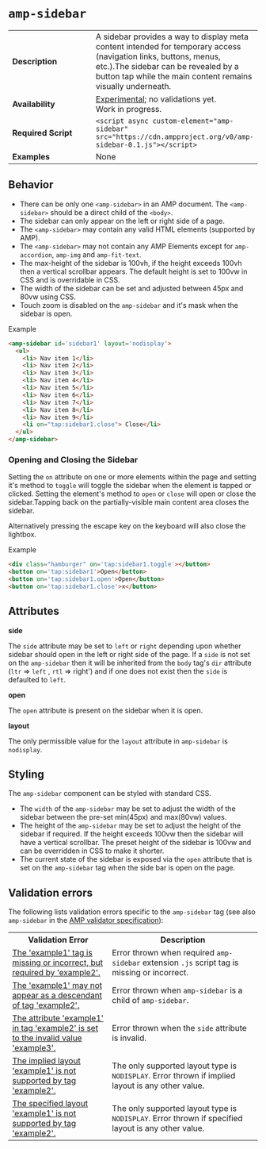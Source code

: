 <!---
Copyright 2016 The AMP HTML Authors. All Rights Reserved.

Licensed under the Apache License, Version 2.0 (the "License");
you may not use this file except in compliance with the License.
You may obtain a copy of the License at

      http://www.apache.org/licenses/LICENSE-2.0

Unless required by applicable law or agreed to in writing, software
distributed under the License is distributed on an "AS-IS" BASIS,
WITHOUT WARRANTIES OR CONDITIONS OF ANY KIND, either express or implied.
See the License for the specific language governing permissions and
limitations under the License.
-->

# <a name="amp-sidebar"></a> `amp-sidebar`

<table>
  <tr>
    <td width="40%"><strong>Description</strong></td>
    <td>A sidebar provides a way to display meta content intended for temporary access (navigation links, buttons, menus, etc.).The sidebar can be revealed by a button tap while the main content remains visually underneath.</td>
  </tr>
  <tr>
    <td width="40%"><strong>Availability</strong></td>
    <td><div><a href="https://www.ampproject.org/docs/reference/experimental.html">Experimental</a>; no validations yet.</div><div>Work in progress.</div></td>
  </tr>
  <tr>
    <td width="40%"><strong>Required Script</strong></td>
    <td><code>&lt;script async custom-element="amp-sidebar" src="https://cdn.ampproject.org/v0/amp-sidebar-0.1.js">&lt;/script></code></td>
  </tr>
  <tr>
    <td width="40%"><strong>Examples</strong></td>
    <td>None</td>
  </tr>
</table>

## Behavior

- There can be only one `<amp-sidebar>` in an AMP document. The `<amp-sidebar>` should be a direct child of the `<body>`.
- The sidebar can only appear on the left or right side of a page.
- The `<amp-sidebar>` may contain any valid HTML elements (supported by AMP).
- The `<amp-sidebar>` may not contain any AMP Elements except for `amp-accordion`, `amp-img` and `amp-fit-text`.
- The max-height of the sidebar is 100vh, if the height exceeds 100vh then a vertical scrollbar appears. The default height is set to 100vw in CSS and is overridable in CSS.
- The width of the sidebar can be set and adjusted between 45px and 80vw using CSS.
- Touch zoom is disabled on the `amp-sidebar` and it's mask when the sidebar is open.

Example
```html
<amp-sidebar id='sidebar1' layout='nodisplay'>
  <ul>
    <li> Nav item 1</li>
    <li> Nav item 2</li>
    <li> Nav item 3</li>
    <li> Nav item 4</li>
    <li> Nav item 5</li>
    <li> Nav item 6</li>
    <li> Nav item 7</li>
    <li> Nav item 8</li>
    <li> Nav item 9</li>
    <li on="tap:sidebar1.close"> Close</li>
  </ul>
</amp-sidebar>
```

### Opening and Closing the Sidebar
Setting the `on` attribute on one or more elements within the page and setting it's method to `toggle` will toggle the sidebar when the element is tapped or clicked. Setting the element's method to `open` or `close` will open or close the sidebar.Tapping back on the partially-visible main content area closes the sidebar.

Alternatively pressing the escape key on the keyboard will also close the lightbox.

Example
```html
<div class="hamburger" on='tap:sidebar1.toggle'></button>
<button on='tap:sidebar1'>Open</button>
<button on='tap:sidebar1.open'>Open</button>
<button on='tap:sidebar1.close'>x</button>
```

## Attributes

**side**

The `side` attribute may be set to `left` or `right` depending upon whether sidebar should open in the left or right side of the page. If a `side` is not set on the `amp-sidebar` then it will be inherited from the `body` tag's `dir` attribute (`ltr` => `left` , `rtl` => right') and if one does not exist then the `side` is defaulted to `left`.

**open**

The `open` attribute is present on the sidebar when it is open.

**layout**

The only permissible value for the `layout` attribute in `amp-sidebar` is
`nodisplay`.

## Styling

The `amp-sidebar` component can be styled with standard CSS.

- The `width` of the `amp-sidebar` may be set to adjust the width of the sidebar between the pre-set min(45px) and max(80vw) values.
- The height of the `amp-sidebar` may be set to adjust the height of the sidebar if required. If the height exceeds 100vw then the sidebar will have a vertical scrollbar. The preset height of the sidebar is 100vw and can be overridden in CSS to make it shorter.
- The current state of the sidebar is exposed via the `open` attribute that is set on the `amp-sidebar` tag when the side bar is open on the page.

## Validation errors

The following lists validation errors specific to the `amp-sidebar` tag
(see also `amp-sidebar` in the [AMP validator specification](https://github.com/ampproject/amphtml/blob/master/extensions/amp-sidebar/0.1/validator-amp-sidebar.protoascii)):

<table>
  <tr>
    <th class="col-fourty"><strong>Validation Error</strong></th>
    <th>Description</th>
  </tr>
  <tr>
    <td class="col-fourty"><a href="https://www.ampproject.org/docs/reference/validation_errors.html#tag-required-by-another-tag-is-missing">The 'example1' tag is missing or incorrect, but required by 'example2'.</a></td>
    <td>Error thrown when required <code>amp-sidebar</code> extension <code>.js</code> script tag is missing or incorrect.</td>
  </tr>
  <tr>
    <td width="40%"><a href="https://www.ampproject.org/docs/reference/validation_errors.html#disallowed-tag-ancestor">The 'example1' may not appear as a descendant of tag 'example2'.</a></td>
    <td>Error thrown when <code>amp-sidebar</code> is a child of <code>amp-sidebar</code>.</td>
  </tr>
  <tr>
    <td width="40%"><a href="https://www.ampproject.org/docs/reference/validation_errors.html#invalid-attribute-value">The attribute 'example1' in tag 'example2' is set to the invalid value 'example3'.</a></td>
    <td>Error thrown when the <code>side</code> attribute is invalid.</td>
  </tr>
  <tr>
    <td width="40%"><a href="https://www.ampproject.org/docs/reference/validation_errors.html#implied-layout-isnt-supported-by-amp-tag">The implied layout 'example1' is not supported by tag 'example2'.</a></td>
    <td>The only supported layout type is <code>NODISPLAY</code>. Error thrown if implied layout is any other value.</td>
  </tr>
  <tr>
    <td width="40%"><a href="https://www.ampproject.org/docs/reference/validation_errors.html#specified-layout-isnt-supported-by-amp-tag">The specified layout 'example1' is not supported by tag 'example2'.</a></td>
    <td>The only supported layout type is <code>NODISPLAY</code>. Error thrown if specified layout is any other value.</td>
  </tr>
</table>
